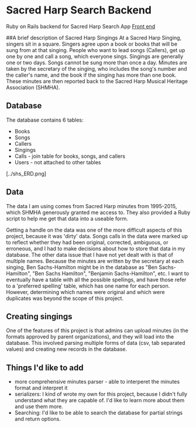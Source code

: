 # Sacred Harp Search Backend
Ruby on Rails backend for Sacred Harp Search App
[Front end](https://github.com/raq929/sacred_harp_search_frontend)

##A brief description of Sacred Harp Singings
At a Sacred Harp Singing, singers sit in a square. Singers agree upon a book or books that will be sung from at that singing. People who want to lead songs (Callers), get up one by one and call a song, which everyone sings. Singings are generally one or two days. Songs cannot be sung more than once a day.
Minutes are taken by the secretary of the singing, who includes the song's number and the caller's name, and the book if the singing has more than one book. These minutes are then reported back to the Sacred Harp Musical Heritage Association (SHMHA).

## Database

The database contains 6 tables:
* Books
* Songs
* Callers
* Singings
* Calls - join table for books, songs, and callers
* Users - not attached to other tables

[../shs_ERD.png]

## Data

The data I am using comes from Sacred Harp minutes from 1995-2015, which SHMHA generously granted me access to. They also provided a Ruby script to help me get that data into a useable form.

Getting a handle on the data was one of the more difficult aspects of this project, because it was 'dirty' data. Songs calls in the data were marked up to reflect whether they had been original, corrected, ambiguous, or erroneous, and I had to make decisions about how to store that data in my database.
The other data issue that I have not yet dealt with is that of multiple names. Because the minutes are written by the secretary at each singing, Ben Sachs-Hamilton might be in the database as "Ben Sachs-Hamilton", "Ben Sachs Hamilton", "Benjamin Sachs-Hamilton", etc. I want to eventually have a table with all the possible spellings, and have those refer to a 'preferred spelling' table, which has one name for each person. However, determining which names were original and which were duplicates was beyond the scope of this project.

## Creating singings
One of the features of this project is that admins can upload minutes (in the formats approved by parent organizations), and they will load into the database. This involved parsing multiple forms of data (csv, tab separated values) and creating new records in the database.

## Things I'd like to add
- more comprehensive minutes parser - able to interperet the minutes format and interpret it
- serializers: I kind of wrote my own for this project, because I didn't fully understand what they are capable of. I'd like to learn more about them and use them more.
- Searching: I'd like to be able to search the database for partial strings and return options.








